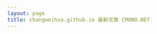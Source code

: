 ```yaml
---
layout: page
title: changweihua.github.io 最新文章 CMONO.NET
---
```


<Changelog />

<script lang="ts" setup>
import Changelog from 'vitepress-plugin-changelog/Changelog.vue'
import 'vitepress-plugin-changelog/changelog.css'
</script>
